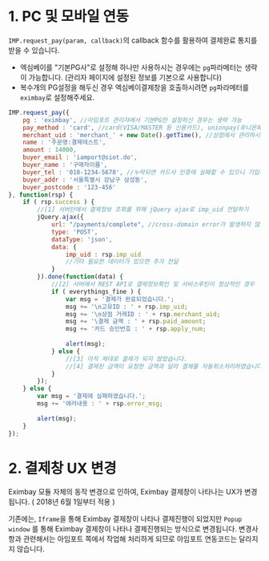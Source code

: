 # 1. PC 및 모바일 연동  

`IMP.request_pay(param, callback)`의 callback 함수를 활용하여 결제완료 통지를 받을 수 있습니다.  

- 엑심베이를 "기본PG사"로 설정해 하나만 사용하시는 경우에는 `pg`파라메터는 생략이 가능합니다. (관리자 페이지에 설정된 정보를 기본으로 사용합니다)  
- 복수개의 PG설정을 해두신 경우 엑심베이결제창을 호출하시려면 `pg`파라메터를 `eximbay`로 설정해주세요.  


```javascript
IMP.request_pay({
    pg : 'eximbay', //아임포트 관리자에서 기본PG만 설정하신 경우는 생략 가능
    pay_method : 'card', //card(VISA/MASTER 등 신용카드), unionpay(유니온페이), alipay(알리페이), tenpay(텐페이), wechat(위챗페이), molpay(몰페이), paysbuy(태국 paysbuy)
    merchant_uid : 'merchant_' + new Date().getTime(), //상점에서 관리하시는 고유 주문번호를 전달
    name : '주문명:결제테스트',
    amount : 14000,
    buyer_email : 'iamport@siot.do',
    buyer_name : '구매자이름',
    buyer_tel : '010-1234-5678', //누락되면 카드사 인증에 실패할 수 있으니 기입해주세요
    buyer_addr : '서울특별시 강남구 삼성동',
    buyer_postcode : '123-456'
}, function(rsp) {
    if ( rsp.success ) {
    	//[1] 서버단에서 결제정보 조회를 위해 jQuery ajax로 imp_uid 전달하기
    	jQuery.ajax({
    		url: "/payments/complete", //cross-domain error가 발생하지 않도록 주의해주세요
    		type: 'POST',
    		dataType: 'json',
    		data: {
	    		imp_uid : rsp.imp_uid
	    		//기타 필요한 데이터가 있으면 추가 전달
    		}
    	}).done(function(data) {
    		//[2] 서버에서 REST API로 결제정보확인 및 서비스루틴이 정상적인 경우
    		if ( everythings_fine ) {
    			var msg = '결제가 완료되었습니다.';
    			msg += '\n고유ID : ' + rsp.imp_uid;
    			msg += '\n상점 거래ID : ' + rsp.merchant_uid;
    			msg += '\결제 금액 : ' + rsp.paid_amount;
    			msg += '카드 승인번호 : ' + rsp.apply_num;
    			
    			alert(msg);
    		} else {
    			//[3] 아직 제대로 결제가 되지 않았습니다.
    			//[4] 결제된 금액이 요청한 금액과 달라 결제를 자동취소처리하였습니다.
    		}
    	});
    } else {
        var msg = '결제에 실패하였습니다.';
        msg += '에러내용 : ' + rsp.error_msg;
        
        alert(msg);
    }
});
```

# 2. 결제창 UX 변경  
Eximbay 모듈 자체의 동작 변경으로 인하여, Eximbay 결제창이 나타나는 UX가 변경됩니다. ( 2018년 6월 1일부터 적용 )

기존에는, `Iframe`을 통해 Eximbay 결제창이 나타나 결제진행이 되었지만 `Popup window` 를 통해 Eximbay 결제창이 나타나 결제진행되는 방식으로 변경됩니다. 
변경사항과 관련해서는 아임포트 쪽에서 작업해 처리하게 되므로 아임포트 연동코드는 달라지지 않습니다.  
